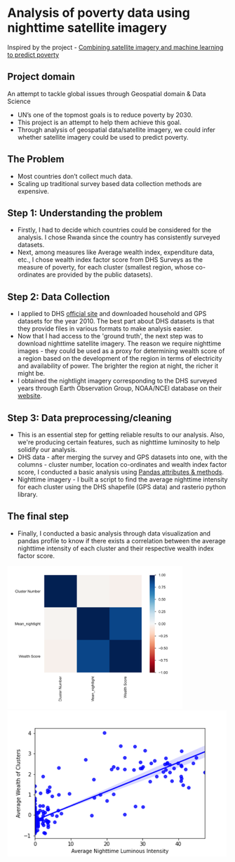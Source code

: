 # Analysis of poverty data using nighttime satellite imagery

Inspired by the project - [Combining satellite imagery and machine learning to predict poverty](http://sustain.stanford.edu/predicting-poverty)

## Project domain
An attempt to tackle global issues through Geospatial domain & Data Science
- UN’s one of the topmost goals is to reduce poverty by 2030.
- This project is an attempt to help them achieve this goal. 
- Through analysis of geospatial data/satellite imagery, we could infer whether satellite imagery could be used to predict poverty.

## The Problem
- Most countries don’t collect much data.
- Scaling up traditional survey based data collection methods are expensive.

## Step 1: Understanding the problem
- Firstly, I had to decide which countries could be considered for the analysis. I chose Rwanda since the country has consistently surveyed datasets.
- Next, among measures like Average wealth index, expenditure data, etc., I chose wealth index factor score from DHS Surveys as the measure of poverty, for each cluster (smallest region, whose co-ordinates are provided by the public datasets). 

## Step 2: Data Collection
- I applied to DHS [official site](https://dhsprogram.com/Data/) and downloaded household and GPS datasets for the year 2010. The best part about DHS datasets is that they provide files in various formats to make analysis easier.
- Now that I had access to the 'ground truth', the next step was to download nighttime satellite imagery. The reason we require nighttime images - they could be used as a proxy for determining wealth score of a region based on the development of the region in terms of electricity and availability of power. The brighter the region at night, the richer it might be.
- I obtained the nightlight imagery corresponding to the DHS surveyed years through Earth Observation Group, NOAA/NCEI database on their [website](https://eogdata.mines.edu/dmsp/downloadV4composites.html).

## Step 3: Data preprocessing/cleaning
- This is an essential step for getting reliable results to our analysis. Also, we're producing certain features, such as nighttime luminosity to help solidify our analysis.
- DHS data - after merging the survey and GPS datasets into one, with the columns - cluster number, location co-ordinates and wealth index factor score, I conducted a basic analysis using [Pandas attributes & methods](https://pandas.pydata.org/docs/user_guide/index.html).
- Nighttime imagery - I built a script to find the average nighttime intensity for each cluster using the DHS shapefile (GPS data) and rasterio python library.

## The final step
- Finally, I conducted a basic analysis through data visualization and pandas profile to know if there exists a correlation between the average nighttime intensity of each cluster and their respective wealth index factor score.

<p float="left">
  <img src="https://github.com/aishwaryawahane/poverty_predictor/blob/main/graphs/Rwanda/Correlation.png" width="400" />
  <img src="https://github.com/aishwaryawahane/poverty_predictor/blob/main/graphs/Rwanda/wealthscore_luminosity.png" width="500" />
</p>
